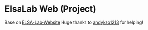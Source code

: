 # ElsaLab Web (Project)

Base on [ELSA-Lab-Website](https://github.com/andykao1213/ELSA-Lab-Website/tree/develop)
Huge thanks to [andykao1213](https://github.com/andykao1213) for helping!